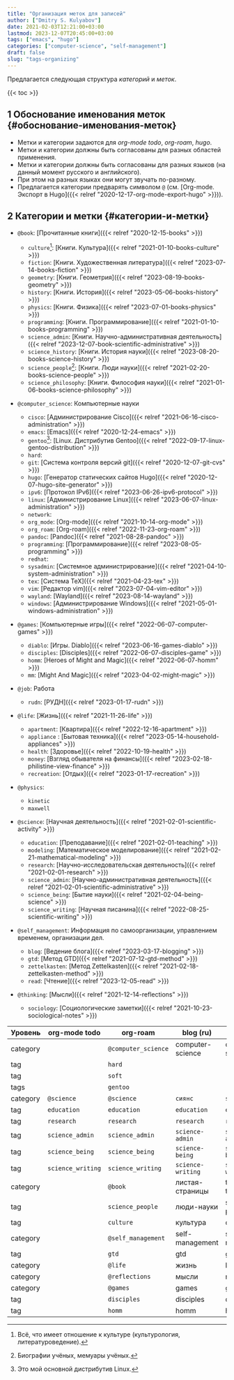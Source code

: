 ```yaml
---
title: "Организация меток для записей"
author: ["Dmitry S. Kulyabov"]
date: 2021-02-03T12:21:00+03:00
lastmod: 2023-12-07T20:45:00+03:00
tags: ["emacs", "hugo"]
categories: ["computer-science", "self-management"]
draft: false
slug: "tags-organizing"
---
```


Предлагается следующая структура _категорий_ и _меток_.

<!--more-->

{{< toc >}}


## <span class="section-num">1</span> Обоснование именования меток {#обоснование-именования-меток}

-   Метки и категории задаются для _org-mode todo_, _org-roam_, _hugo_.
-   Метки и категории должны быть согласованы для разных областей применения.
-   Метки и категории должны быть согласованы для разных языков (на данный момент русского и английского).
-   При этом на разных языках они могут звучать по-разному.
-   Предлагается категории предварять символом `@` (см. [Org-mode. Экспорт в Hugo]({{< relref "2020-12-17-org-mode-export-hugo" >}})).


## <span class="section-num">2</span> Категории и метки {#категории-и-метки}

-   `@book`: [Прочитанные книги]({{< relref "2020-12-15-books" >}})
    -   `culture`[^fn:1]: [Книги. Культура]({{< relref "2021-01-10-books-culture" >}})
    -   `fiction`: [Книги. Художественная литература]({{< relref "2023-07-14-books-fiction" >}})
    -   `geometry`: [Книги. Геометрия]({{< relref "2023-08-19-books-geometry" >}})
    -   `history`: [Книги. История]({{< relref "2023-05-06-books-history" >}})
    -   `physics`: [Книги. Физика]({{< relref "2023-07-01-books-physics" >}})
    -   `programming`: [Книги. Программирование]({{< relref "2021-01-10-books-programming" >}})
    -   `science_admin`: [Книги. Научно-административная деятельность]({{< relref "2023-12-07-book-scientific-administrative" >}})
    -   `science_history`: [Книги. История науки]({{< relref "2023-08-20-books-science-history" >}})
    -   `science_people`[^fn:2]: [Книги. Люди науки]({{< relref "2021-02-20-books-science-people" >}})
    -   `science_philosophy`: [Книги. Философия науки]({{< relref "2021-01-06-books-science-philosophy" >}})
-   `@computer_science`: Компьютерные науки
    -   `cisco`: [Администрирование Cisco]({{< relref "2021-06-16-cisco-administration" >}})
    -   `emacs`: [Emacs]({{< relref "2020-12-24-emacs" >}})
    -   `gentoo`[^fn:3]: [Linux. Дистрибутив Gentoo]({{< relref "2022-09-17-linux-gentoo-distribution" >}})
    -   `hard`:
    -   `git`: [Система контроля версий git]({{< relref "2020-12-07-git-cvs" >}})
    -   `hugo`: [Генератор статических сайтов Hugo]({{< relref "2020-12-07-hugo-site-generator" >}})
    -   `ipv6`: [Протокол IPv6]({{< relref "2023-06-26-ipv6-protocol" >}})
    -   `linux`: [Администрирование Linux]({{< relref "2023-06-07-linux-administration" >}})
    -   `network`:
    -   `org_mode`: [Org-mode]({{< relref "2021-10-14-org-mode" >}})
    -   `org_roam`: [Org-roam]({{< relref "2022-11-23-org-roam" >}})
    -   `pandoc`: [Pandoc]({{< relref "2021-08-28-pandoc" >}})
    -   `programming`: [Программирование]({{< relref "2023-08-05-programming" >}})
    -   `redhat`:
    -   `sysadmin`: [Системное администрирование]({{< relref "2021-04-10-system-administration" >}})
    -   `tex`: [Система TeX]({{< relref "2021-04-23-tex" >}})
    -   `vim`: [Редактор vim]({{< relref "2023-07-04-vim-editor" >}})
    -   `wayland`: [Wayland]({{< relref "2023-08-14-wayland" >}})
    -   `windows`: [Администрирование Windows]({{< relref "2021-05-01-windows-administration" >}})
-   `@games`: [Компьютерные игры]({{< relref "2022-06-07-computer-games" >}})
    -   `diablo`: [Игры. Diablo]({{< relref "2023-06-16-games-diablo" >}})
    -   `disciples`: [Disciples]({{< relref "2022-06-07-disciples-game" >}})
    -   `homm`: [Heroes of Might and Magic]({{< relref "2022-06-07-homm" >}})
    -   `mm`: [Might And Magic]({{< relref "2023-04-02-might-magic" >}})
-   `@job`: Работа
    -   `rudn`: [РУДН]({{< relref "2023-01-17-rudn" >}})
-   `@life`: [Жизнь]({{< relref "2021-11-26-life" >}})
    -   `apartment`: [Квартира]({{< relref "2022-12-16-apartment" >}})
    -   `appliance` : [Бытовая техника]({{< relref "2023-05-14-household-appliances" >}})
    -   `health`: [Здоровье]({{< relref "2022-10-19-health" >}})
    -   `money`: [Взгляд обывателя на финансы]({{< relref "2023-02-18-philistine-view-finance" >}})
    -   `recreation`: [Отдых]({{< relref "2023-01-17-recreation" >}})
-   `@physics`:
    -   `kinetic`
    -   `maxwell`
-   `@science`: [Научная деятельность]({{< relref "2021-02-01-scientific-activity" >}})
    -   `education`: [Преподавание]({{< relref "2021-02-01-teaching" >}})
    -   `modeling`: [Математическое моделирование]({{< relref "2021-02-21-mathematical-modeling" >}})
    -   `research`: [Научно-исследовательская деятельность]({{< relref "2021-02-01-research" >}})
    -   `science_admin`: [Научно-административная деятельность]({{< relref "2021-02-01-scientific-administrative" >}})
    -   `science_being`: [Бытие науки]({{< relref "2021-02-04-being-science" >}})
    -   `science_writing`: [Научная писанина]({{< relref "2022-08-25-scientific-writing" >}})
-   `@self_management`: Информация по самоорганизации, управлением временем, организации дел.
    -   `blog`: [Ведение блога]({{< relref "2023-03-17-blogging" >}})
    -   `gtd`: [Метод GTD]({{< relref "2021-07-12-gtd-method" >}})
    -   `zettelkasten`: [Метод Zettelkasten]({{< relref "2021-02-18-zettelkasten-method" >}})
    -   `read`: [Чтение]({{< relref "2023-12-05-read" >}})

-   `@thinking`: [Мысли]({{< relref "2021-12-14-reflections" >}})
    -   `sociology`: [Социологические заметки]({{< relref "2021-10-23-sociological-notes" >}})

| Уровень  | org-mode todo     | org-roam            | blog (ru)         | blog (en)         |
|----------|-------------------|---------------------|-------------------|-------------------|
| category |                   | `@computer_science` | computer-science  | computer-science  |
| tag      |                   | `hard`              |                   |                   |
| tag      |                   | `soft`              |                   |                   |
| tags     |                   | `gentoo`            |                   |                   |
| category | `@science`        | `@science`          | `сиянс`           | `science`         |
| tag      | `education`       | `education`         | `education`       | `education`       |
| tag      | `research`        | `research`          | `research`        | `research`        |
| tag      | `science_admin`   | `science_admin`     | `science-admin`   | `science-admin`   |
| tag      | `science_being`   | `science_being`     | `science-being`   | `science-being`   |
| tag      | `science_writing` | `science_writing`   | `science-writing` | `science-writing` |
| category |                   | `@book`             | листая-страницы   | through-the-pages |
| tag      |                   | `science_people`    | люди-науки        | science-people    |
| tag      |                   | `culture`           | культура          | culture           |
| category |                   | `@self_management`  | self-management   | self-management   |
| tag      |                   | `gtd`               | gtd               | gtd               |
| category |                   | `@life`             | жизнь             | life              |
| category |                   | `@reflections`      | мысли             | reflections       |
| category |                   | `@games`            | games             | games             |
| tag      |                   | `disciples`         | disciples         | disciples         |
| tag      |                   | `homm`              | homm              | homm              |

[^fn:1]: Всё, что имеет отношение к культуре (культурология, литературоведение).
[^fn:2]: Биографии учёных, мемуары учёных.
[^fn:3]: Это мой основной дистрибутив Linux.
